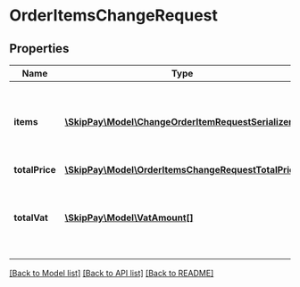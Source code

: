 # OrderItemsChangeRequest

## Properties

Name | Type | Description | Notes
------------ | ------------- | ------------- | -------------
**items** | [**\SkipPay\Model\ChangeOrderItemRequestSerializer[]**](ChangeOrderItemRequestSerializer.md) | List of changed items. All items are considered when empty. | [optional]
**totalPrice** | [**\SkipPay\Model\OrderItemsChangeRequestTotalPrice**](OrderItemsChangeRequestTotalPrice.md) |  | [optional]
**totalVat** | [**\SkipPay\Model\VatAmount[]**](VatAmount.md) | Total VAT amounts of items (from orderItems array) split by their VAT rates. | [optional]

[[Back to Model list]](../../README.md#models) [[Back to API list]](../../README.md#endpoints) [[Back to README]](../../README.md)
